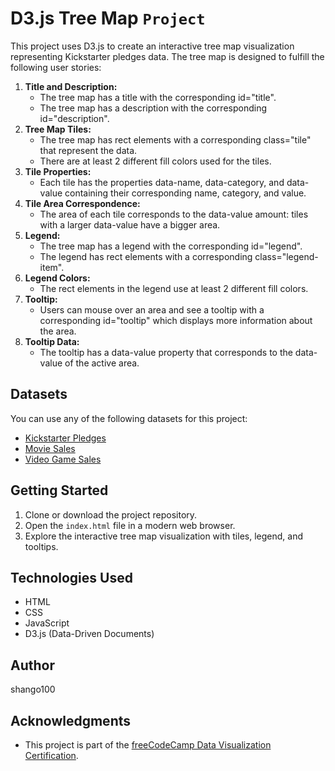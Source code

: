 # D3.js Tree Map `Project`

This project uses D3.js to create an interactive tree map visualization representing Kickstarter pledges data. The tree map is designed to fulfill the following user stories:

1. **Title and Description:**
   - The tree map has a title with the corresponding id="title".
   - The tree map has a description with the corresponding id="description".
2. **Tree Map Tiles:**
   - The tree map has rect elements with a corresponding class="tile" that represent the data.
   - There are at least 2 different fill colors used for the tiles.
3. **Tile Properties:**
   - Each tile has the properties data-name, data-category, and data-value containing their corresponding name, category, and value.
4. **Tile Area Correspondence:**
   - The area of each tile corresponds to the data-value amount: tiles with a larger data-value have a bigger area.
5. **Legend:**
   - The tree map has a legend with the corresponding id="legend".
   - The legend has rect elements with a corresponding class="legend-item".
6. **Legend Colors:**
   - The rect elements in the legend use at least 2 different fill colors.
7. **Tooltip:**
   - Users can mouse over an area and see a tooltip with a corresponding id="tooltip" which displays more information about the area.
8. **Tooltip Data:**
   - The tooltip has a data-value property that corresponds to the data-value of the active area.

## Datasets

You can use any of the following datasets for this project:

- [Kickstarter Pledges](https://cdn.freecodecamp.org/testable-projects-fcc/data/tree_map/kickstarter-funding-data.json)
- [Movie Sales](https://cdn.freecodecamp.org/testable-projects-fcc/data/tree_map/movie-data.json)
- [Video Game Sales](https://cdn.freecodecamp.org/testable-projects-fcc/data/tree_map/video-game-sales-data.json)

## Getting Started

1. Clone or download the project repository.
2. Open the `index.html` file in a modern web browser.
3. Explore the interactive tree map visualization with tiles, legend, and tooltips.

## Technologies Used

- HTML
- CSS
- JavaScript
- D3.js (Data-Driven Documents)

## Author

shango100

## Acknowledgments

- This project is part of the [freeCodeCamp Data Visualization Certification](https://www.freecodecamp.org/learn/data-visualization/data-visualization-projects).
